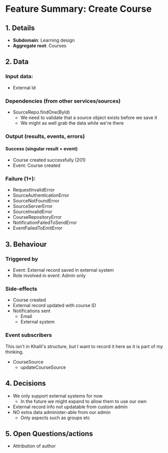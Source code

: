 # Feature Summary: Create Course
## 1. Details
- **Subdomain**: Learning design
- **Aggregate root**: Courses

## 2. Data
### Input data:
- External Id

### Dependencies (from other services/sources)
- SourceRepo.findOne(ById)
  - We need to validate that a source object exists before we save it
  - We might as well grab the data while we're there

### Output (results, events, errors)
#### Success (singular result + event)
- Course created successfully (201)
- Event: Course created

### Failure (1+):

- RequestInvalidError
- SourceAuthenticationError
- SourceNotFoundError
- SourceServerError
- SourceInvalidError
- CourseRepositoryError
- NotificationFailedToSendError
- EventFailedToEmitError

## 3. Behaviour

### Triggered by
- Event: External record saved in external system
- Role involved in event: Admin only

### Side-effects
- Course created
- External record updated with course ID
- Notifications sent
  - Email
  - External system

### Event subscribers

This isn't in Khalil's structure, but I want to record it here as it is part of my thinking.

- CourseSource
  - updateCourseSource

## 4. Decisions
- We only support external systems for now
  - In the future we might expand to allow them to use our own
- External record info not updatable from custom admin
- NO extra data administer-able from our admin
  - Only aspects such as groups etc

## 5. Open Questions/actions

- Attribution of author
